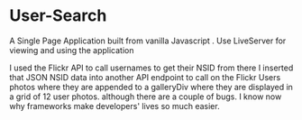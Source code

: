 # User-Search
A Single Page Application built from vanilla Javascript . Use LiveServer for viewing and using the application

 I used the Flickr API to call usernames to get their NSID from there I inserted that JSON NSID data into another API endpoint to call on the Flickr Users photos where they are appended to a galleryDiv where they are displayed in a grid of 12 user photos. although there are a couple of bugs. I know now why frameworks make developers' lives so much easier.
